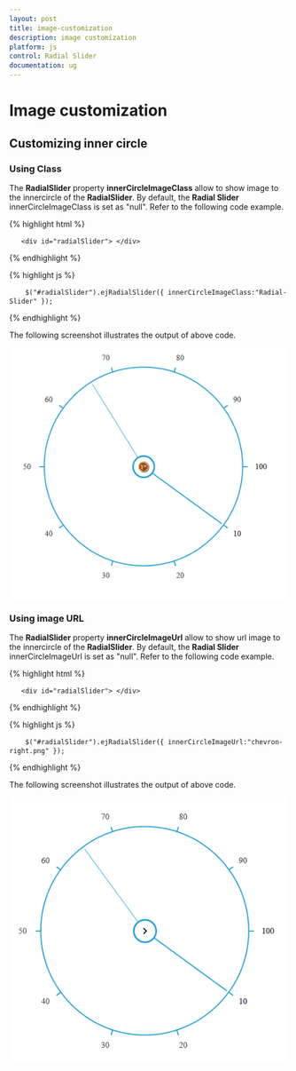 ```yaml
---
layout: post
title: image-customization
description: image customization
platform: js
control: Radial Slider
documentation: ug
---
```


# Image customization

## Customizing inner circle 

### Using Class

The **RadialSlider** property **innerCircleImageClass** allow to show  image to the innercircle of the  **RadialSlider**.  By default, the **Radial Slider** innerCircleImageClass  is set as "null". Refer to the following code example.

{% highlight html %}

       <div id="radialSlider"> </div>

{% endhighlight %}

{% highlight js %}

        $("#radialSlider").ejRadialSlider({ innerCircleImageClass:"Radial-Slider" });

{% endhighlight %}

The following screenshot illustrates the output of above code.

![](image-customization_images\image-customization_img1.png)


### Using image URL 

The **RadialSlider** property **innerCircleImageUrl** allow to show url image to the innercircle of the **RadialSlider**.  By default, the **Radial Slider** innerCircleImageUrl  is set as "null". Refer to the following code example.

{% highlight html %}

       <div id="radialSlider"> </div>

{% endhighlight %}

{% highlight js %}

        $("#radialSlider").ejRadialSlider({ innerCircleImageUrl:"chevron-right.png" });

{% endhighlight %}

The following screenshot illustrates the output of above code.

![](image-customization_images\image-customization_img2.png)




